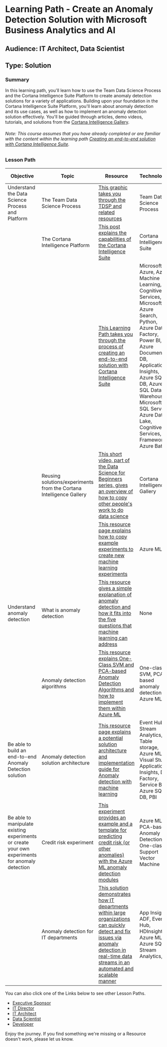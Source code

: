 Learning Path - Create an Anomaly Detection Solution with Microsoft Business Analytics and AI
=================================================================================
Audience: IT Architect, Data Scientist
---------------------------------
Type: Solution
--------------------
### Summary
In this learning path, you'll learn how to use the Team Data Science Process and the Cortana Intelligence Suite Platform to create anomaly detection solutions for a variety of applications. Building upon your foundation in the Cortana Intelligence Suite Platform, you'll learn about anomaly detection and its use cases, as well as how to implement an anomaly detection solution effectively. You'll be guided through articles, demo videos, tutorials, and solutions from the [Cortana Intelligence Gallery](https://gallery.cortanaintelligence.com/).

###### Note: This course assumes that you have already completed or are familiar with the content within the learning path [Creating an end-to-end solution with Cortana Intelligence Suite](https://github.com/BuckWoody/LearningPaths/blob/master/IT%20Architect/Learning%20Path%20-%20Create%20a%20Solution%20with%20Cortana%20Intelligence%20Suite.md).


### Lesson Path
| Objective                                                                                       | Topic                                                                               | Resource                                                                                                                                                                                                                                                                                                                                       | Technologies                                                                                                                                                                                                                                                                                         | Level        | Pre-Requisites                                                                                                                                                                                                                  |
|-------------------------------------------------------------------------------------------------|-------------------------------------------------------------------------------------|------------------------------------------------------------------------------------------------------------------------------------------------------------------------------------------------------------------------------------------------------------------------------------------------------------------------------------------------|------------------------------------------------------------------------------------------------------------------------------------------------------------------------------------------------------------------------------------------------------------------------------------------------------|--------------|---------------------------------------------------------------------------------------------------------------------------------------------------------------------------------------------------------------------------------|
| Understand the Data Science Process and Platform                                                | The Team Data Science Process                                                       | [This graphic takes you through the TDSP and related resources](https://azure.microsoft.com/en-us/documentation/learning-paths/cortana-analytics-process/)                                                                                                                                                                                     | Team Data Science Process                                                                                                                                                                                                                                                                            | Beginner     | General technology background, familiarity with data solutions                                                                                                                                                                  |
|                                                                                                 | The Cortana Intelligence Platform                                                   | [This post explains the capabilities of the Cortana Intelligence Suite](https://www.microsoft.com/en-us/cloud-platform/what-is-cortana-intelligence)                                                                                                                                                                                           | Cortana Intelligence Suite                                                                                                                                                                                                                                                                           | Beginner     | General technology background, familiarity with data solutions                                                                                                                                                                  |
|                                                                                                 |                                                                                     | [This Learning Path takes you through the process of creating an end-to-end solution with Cortana Intelligence Suite](https://github.com/BuckWoody/LearningPaths/blob/master/IT%20Architect/Learning%20Path%20-%20Create%20a%20Solution%20with%20Cortana%20Intelligence%20Suite.md)                                                            | Microsoft Azure, Azure Machine Learning, Cognitive Services, Microsoft R, Azure Search, Python, Azure Data Factory, Power BI, Azure Document DB, Application Insights, Azure SQL DB, Azure SQL Data Warehouse, Microsoft SQL Server, Azure Data Lake, Cognitive Services, Bot Framework, Azure Batch | Intermediate | General technology background, familiarity with data solutions                                                                                                                                                                  |
|                                                                                                 | Reusing solutions/experiments from the Cortana Intelligence Gallery                 | [This short video, part of the Data Science for Beginners series, gives an overview of how to copy other people's work to do data science](https://docs.microsoft.com/en-us/azure/machine-learning/machine-learning-data-science-for-beginners-copy-other-peoples-work-to-do-data-science)                                                     | Cortana Intelligence Gallery                                                                                                                                                                                                                                                                         | Beginner     | Building solutions with CIS, data solutions background                                                                                                                                                                          |
|                                                                                                 |                                                                                     | [This resource page explains how to copy example experiments to create new machine learning experiments](https://docs.microsoft.com/en-us/azure/machine-learning/machine-learning-sample-experiments)                                                                                                                                          | Azure ML                                                                                                                                                                                                                                                                                             | Intermediate | Building solutions with CIS, data solutions background                                                                                                                                                                          |
| Understand anomaly detection                                      | What is anomaly detection                                                           | [This resource gives a simple explanation of anomaly detection and how it fits into the five questions that machine learning can address](https://docs.microsoft.com/en-us/azure/machine-learning/machine-learning-data-science-for-beginners-the-5-questions-data-science-answers#question-2-is-this-weird-uses-anomaly-detection-algorithms) | None                                                                                                                                                                                                                                                                                                 | Beginner     | None                                                                                                                                                                                                                            |
||Anomaly detection algorithms|[This resource explains One-Class SVM and PCA-based Anomaly Detection Algorithms and how to implement them within Azure ML](https://msdn.microsoft.com/en-us/library/azure/Dn913096.aspx)|One-class SVM, PCA-based anomaly detection, Azure ML | Intermediate |General technology background, data solutions background, understanding of Azure ML|
| Be able to build an end-to-end Anomaly Detection solution                                       | Anomaly detection solution architecture                                             | [This resource page explains a potential solution architecture and implementation guide for Anomaly detection with machine learning](https://azure.microsoft.com/en-us/solutions/architecture/anomaly-detection-with-machine-learning/)                                                                                                        | Event Hub, Stream Analytics, Table storage, Azure ML, Visual Studio, Application Insights, Data Factory, Service Bus, Azure SQL DB, PBI                                                                                                                                                              | Intermediate | Building solutions with CIS, data solutions background                                                                                                                                                                          |
| Be able to manipulate existing experiments or create your own experiments for anomaly detection | Credit risk experiment                                                              | [This experiment provides an example and a template for predicting credit risk (or other anomalies) with the Azure ML anomaly detection modules](https://gallery.cortanaintelligence.com/Experiment/Anomaly-Detection-Credit-Risk-5)                                                                                                           | Azure ML, PCA-based Anomaly Detection, One-class Support Vector Machine                                                                                                                                                                                                                              | Experienced  | General technology background, data science background, experience with Azure ML                                                                                                                                                |
|                                                                                                 | Anomaly detection for IT departments                                                | [This solution demonstrates how IT departments within large organizations can quickly detect and fix issues via anomaly detection in real-time data streams in an automated and scalable manner](https://github.com/Azure/itanomalyinsights-cortana-intelligence-preconfigured-solution)                                                       | App Insights, ADF, Event Hub, HDInsight, Azure ML, Azure SQL, Stream Analytics, PBI                                                                                                                                                                                                                  | Experienced  | Building solutions with CIS, familiarity with data solutions, general understanding of the [Anomaly Detection API](https://gallery.cortanaintelligence.com/MachineLearningAPI/Anomaly-Detection-2)                              |


You can also click one of the Links below to see other Lesson Paths. 
- [Executive Sponsor](https://github.com/BuckWoody/LearningPaths/tree/master/Executive%20Sponsor)
- [IT Director](https://github.com/BuckWoody/LearningPaths/tree/master/IT%20Director)
- [IT Architect](https://github.com/BuckWoody/LearningPaths/tree/master/IT%20Architect)
- [Data Scientist](https://github.com/BuckWoody/LearningPaths/tree/master/Data%20Scientist)
- [Developer](https://github.com/BuckWoody/LearningPaths/tree/master/Developer)

Enjoy the journey. If you find something we're missing or a Resource doesn't work, please let us know.